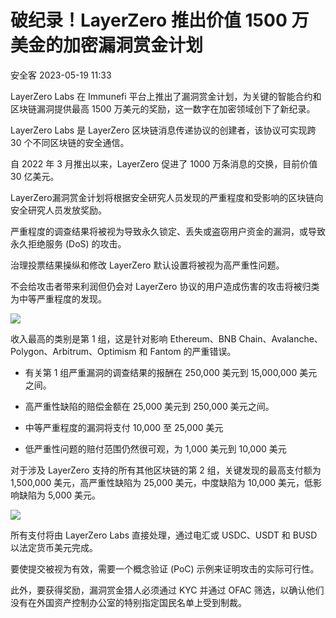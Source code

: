 #  破纪录！LayerZero 推出价值 1500 万美金的加密漏洞赏金计划   
 安全客   2023-05-19 11:33  
  
LayerZero Labs 在 Immunefi 平台上推出了漏洞赏金计划，为关键的智能合约和区块链漏洞提供最高 1500 万美元的奖励，这一数字在加密领域创下了新纪录。  
  
LayerZero Labs 是 LayerZero 区块链消息传递协议的创建者，该协议可实现跨 30 个不同区块链的安全通信。  
  
自 2022 年 3 月推出以来，LayerZero 促进了 1000 万条消息的交换，目前价值 30 亿美元。  
  
LayerZero漏洞赏金计划将根据安全研究人员发现的严重程度和受影响的区块链向安全研究人员发放奖励。  
  
严重程度的调查结果将被视为导致永久锁定、丢失或盗窃用户资金的漏洞，或导致永久拒绝服务 (DoS) 的攻击。  
  
治理投票结果操纵和修改 LayerZero 默认设置将被视为高严重性问题。  
  
不会给攻击者带来利润但仍会对 LayerZero 协议的用户造成伤害的攻击将被归类为中等严重程度的发现。  
  
![](https://mmbiz.qpic.cn/mmbiz_jpg/Ok4fxxCpBb4JP2ricsx2FxWd3RMHXvA5wMicWaib6nz0GUtEHqhiaUMJTH4K3aGzuDXOzBh7LTA3rTSX7YBDztrT0w/640?wx_fmt=jpeg "")  
  
收入最高的类别是第 1 组，这是针对影响 Ethereum、BNB Chain、Avalanche、Polygon、Arbitrum、Optimism 和 Fantom 的严重错误。  
- 有关第 1 组严重漏洞的调查结果的报酬在 250,000 美元到 15,000,000 美元之间。  
  
- 高严重性缺陷的赔偿金额在 25,000 美元到 250,000 美元之间。  
  
- 中等严重程度的漏洞将支付 10,000 至 25,000 美元  
  
- 低严重性问题的赔付范围仍然很可观，为 1,000 美元到 10,000 美元  
  
  
对于涉及 LayerZero 支持的所有其他区块链的第 2 组，关键发现的最高支付额为 1,500,000 美元，高严重性缺陷为 25,000 美元，中度缺陷为 10,000 美元，低影响缺陷为 5,000 美元。  
  
![](https://mmbiz.qpic.cn/mmbiz_jpg/Ok4fxxCpBb4JP2ricsx2FxWd3RMHXvA5wrTt0j00icwFzdvhIh2KQK45SSVXFhfTbCWRoOoiaUHmnc5HgqLfvjfNA/640?wx_fmt=jpeg "")  
  
所有支付将由 LayerZero Labs 直接处理，通过电汇或 USDC、USDT 和 BUSD 以法定货币美元完成。  
  
要使提交被视为有效，需要一个概念验证 (PoC) 示例来证明攻击的实际可行性。  
  
此外，要获得奖励，漏洞赏金猎人必须通过 KYC 并通过 OFAC 筛选，以确认他们没有在外国资产控制办公室的特别指定国民名单上受到制裁。  
  
